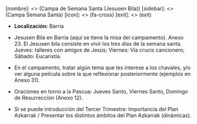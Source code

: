 [nombre]: <> (Campa de Semana Santa (Jesusen Bila))
[sidebar]: <> (Campa Semana Santa)
[icon]: <> (fa-cross)
[exit]: <> (exit)

- **Localización:** Barria
- Jesusen Bila en Barria (aquí se tiene la misa del campamento). Anexo 23. El Jesusen bila consiste en vivir los tres días de la semana santa. Jueves: talleres con amigos de Jesús; Viernes: Vía crucis cancionero; Sábado: Eucaristía.

- En el campamento, tratar algún tema que les interese a los chavales, y/o ver alguna película sobre la que reflexionar posteriormente (ejemplos en Anexo 31).

- Oraciones en torno a la Pascua: Jueves Santo, Viernes Santo, Domingo de Resurrección (Anexo 12).

- Si se puede introducción del Tercer Trimestre: Importancia del Plan Azkarrak / Presentar los distintos ámbitos del Plan Azkarrak (dinámicas).
